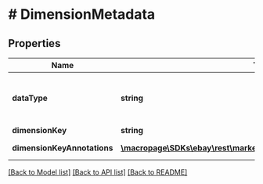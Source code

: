 # # DimensionMetadata

## Properties

Name | Type | Description | Notes
------------ | ------------- | ------------- | -------------
**dataType** | **string** | The data type of the dimension value used to create the report. For implementation help, refer to &lt;a href&#x3D;&#39;https://developer.ebay.com/api-docs/sell/marketing/types/plr:DataTypeEnum&#39;&gt;eBay API documentation&lt;/a&gt; | [optional]
**dimensionKey** | **string** | The name of the dimension used to create the report. | [optional]
**dimensionKeyAnnotations** | [**\macropage\SDKs\ebay\rest\marketing\Model\DimensionKeyAnnotation[]**](DimensionKeyAnnotation.md) | An list of annotation keys associated with the specified dimension of the report. | [optional]

[[Back to Model list]](../../README.md#models) [[Back to API list]](../../README.md#endpoints) [[Back to README]](../../README.md)
